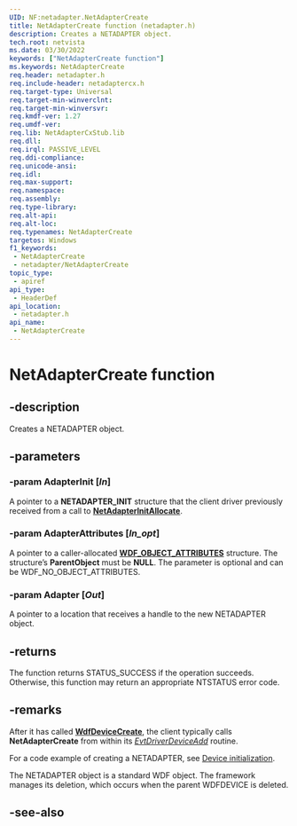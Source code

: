```yaml
---
UID: NF:netadapter.NetAdapterCreate
title: NetAdapterCreate function (netadapter.h)
description: Creates a NETADAPTER object.
tech.root: netvista
ms.date: 03/30/2022
keywords: ["NetAdapterCreate function"]
ms.keywords: NetAdapterCreate
req.header: netadapter.h
req.include-header: netadaptercx.h
req.target-type: Universal
req.target-min-winverclnt: 
req.target-min-winversvr: 
req.kmdf-ver: 1.27
req.umdf-ver: 
req.lib: NetAdapterCxStub.lib
req.dll: 
req.irql: PASSIVE_LEVEL
req.ddi-compliance: 
req.unicode-ansi: 
req.idl: 
req.max-support: 
req.namespace: 
req.assembly: 
req.type-library: 
req.alt-api: 
req.alt-loc: 
req.typenames: NetAdapterCreate
targetos: Windows
f1_keywords:
 - NetAdapterCreate
 - netadapter/NetAdapterCreate
topic_type:
 - apiref
api_type:
 - HeaderDef
api_location:
 - netadapter.h
api_name:
 - NetAdapterCreate
---
```


# NetAdapterCreate function


## -description

Creates a NETADAPTER object.

## -parameters

### -param AdapterInit [_In_]

A pointer to a **NETADAPTER_INIT** structure that the client driver previously received from a call to [**NetAdapterInitAllocate**](nf-netadapter-netadapterinitallocate.md).

### -param AdapterAttributes [_In_opt_]

A pointer to a caller-allocated [**WDF_OBJECT_ATTRIBUTES**](../wdfobject/ns-wdfobject-_wdf_object_attributes.md) structure. The structure’s **ParentObject** must be **NULL**. The parameter is optional and can be WDF_NO_OBJECT_ATTRIBUTES.

### -param Adapter [_Out_]

A pointer to a location that receives a handle to the new NETADAPTER object.

## -returns

The function returns STATUS_SUCCESS if the operation succeeds. Otherwise, this function may return an appropriate NTSTATUS error code.

## -remarks

After it has called [**WdfDeviceCreate**](../wdfdevice/nf-wdfdevice-wdfdevicecreate.md), the client typically calls **NetAdapterCreate** from within its [*EvtDriverDeviceAdd*](../wdfdriver/nc-wdfdriver-evt_wdf_driver_device_add.md) routine.

For a code example of creating a NETADAPTER, see [Device initialization](/windows-hardware/drivers/netcx/device-initialization).

The NETADAPTER object is a standard WDF object. The framework manages its deletion, which occurs when the parent WDFDEVICE is deleted.

## -see-also
